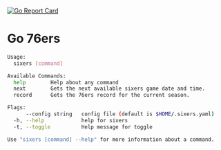[![Go Report Card](https://goreportcard.com/badge/grahamplata/sixers)](https://goreportcard.com/report/grahamplata/sixers)
# Go 76ers

```bash
Usage:
  sixers [command]

Available Commands:
  help        Help about any command
  next        Gets the next available sixers game date and time.
  record      Gets the 76ers record for the current season.

Flags:
      --config string   config file (default is $HOME/.sixers.yaml)
  -h, --help            help for sixers
  -t, --toggle          Help message for toggle

Use "sixers [command] --help" for more information about a command.
```
